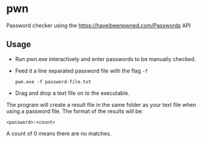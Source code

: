 # pwn
Password checker using the https://haveibeenpwned.com/Passwords API

## Usage
- Run pwn.exe interactively and enter passwords to be manually checked.
- Feed it a line separated password file with the flag `-f`

    `pwn.exe -f password-file.txt`
- Drag and drop a text file on to the executable.

The program will create a result file in the same folder as your text file when using a password file.
The format of the results will be:
```
<password>:<count>
```
A count of 0 means there are no matches.